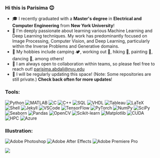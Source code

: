 ### Hi this is Parisima 😊 

<!--
**parisimaa/parisimaa** is a ✨ _special_ ✨ repository because its `README.md` (this file) appears on your GitHub profile.

Here are some ideas to get you started:

- 🔭 I’m currently working on ...
- 🌱 I’m currently learning ...
- 👯 I’m looking to collaborate on ...
- 🤔 I’m looking for help with ...
- 💬 Ask me about ...
- 📫 How to reach me: ...
- 😄 Pronouns: ...
- ⚡ Fun fact: ...
-->

* 🎓 I recently graduated with a **Master's degree** in **Electrical and Computer Engineering** from **New York University**!
* 🧠 I'm deeply passionate about learning various Machine Learning and Deep Learning techniques. My work has predominantly focused on Image Processing, Computer Vision, and Deep Learning, particularly within the Inverse Problems and Generative domains.
* 🚀 My hobbies include camping 🏕️, working out 💪, hiking 🌄, painting 🎨, dancing 💃, among others!
* 🤝 I am always open to collaboration within teams, so please feel free to reach out! parisima.abdali@nyu.edu
* 🔁 I will be regularly updating this space! (Note: Some repositories are still private.) **Check back often for more updates**!

### Tools: 
![Python](https://img.shields.io/badge/Python-3776AB?style=for-the-badge&logo=python&logoColor=white)
![MATLAB](https://img.shields.io/badge/MATLAB-0076A8?style=for-the-badge&logo=mathworks&logoColor=white)
![C](https://img.shields.io/badge/C-00599C?style=for-the-badge&logo=c&logoColor=white)
![C++](https://img.shields.io/badge/C++-00599C?style=for-the-badge&logo=cplusplus&logoColor=white)
![SQL](https://img.shields.io/badge/SQL-4479A1?style=for-the-badge&logo=mysql&logoColor=white)
![VHDL](https://img.shields.io/badge/VHDL-543978?style=for-the-badge&logo=xilinx&logoColor=white)
![Tableau](https://img.shields.io/badge/Tableau-E97627?style=for-the-badge&logo=tableau&logoColor=white)
![LaTeX](https://img.shields.io/badge/LaTeX-008080?style=for-the-badge&logo=latex&logoColor=white)
![Shell](https://img.shields.io/badge/Shell-121011?style=for-the-badge&logo=gnu-bash&logoColor=white)
![Jekyll](https://img.shields.io/badge/Jekyll-CC0000?style=for-the-badge&logo=jekyll&logoColor=white)
![VSCode](https://img.shields.io/badge/VSCode-007ACC?style=for-the-badge&logo=visualstudiocode&logoColor=white)
![TensorFlow](https://img.shields.io/badge/TensorFlow-FF6F00?style=for-the-badge&logo=tensorflow&logoColor=white)
![PyTorch](https://img.shields.io/badge/PyTorch-EE4C2C?style=for-the-badge&logo=pytorch&logoColor=white)
![NumPy](https://img.shields.io/badge/NumPy-013243?style=for-the-badge&logo=numpy&logoColor=white)
![SciPy](https://img.shields.io/badge/SciPy-8CAAE6?style=for-the-badge&logo=scipy&logoColor=white)
![Seaborn](https://img.shields.io/badge/seaborn-3178C6?style=for-the-badge&logo=seaborn&logoColor=white)
![Pandas](https://img.shields.io/badge/pandas-150458?style=for-the-badge&logo=pandas&logoColor=white)
![OpenCV](https://img.shields.io/badge/OpenCV-5C3EE8?style=for-the-badge&logo=opencv&logoColor=white)
![Scikit-learn](https://img.shields.io/badge/scikit_learn-F7931E?style=for-the-badge&logo=scikit-learn&logoColor=white)
![Matplotlib](https://img.shields.io/badge/Matplotlib-11557c?style=for-the-badge&logo=matplotlib&logoColor=white)
![CUDA](https://img.shields.io/badge/CUDA-76B900?style=for-the-badge&logo=nvidia&logoColor=white)
![HPC](https://img.shields.io/badge/HPC-00758F?style=for-the-badge&logo=high-performance-computing&logoColor=white)
![Azure](https://img.shields.io/badge/Azure-0089D6?style=for-the-badge&logo=microsoftazure&logoColor=white)

### Illustration:
![Adobe Photoshop](https://img.shields.io/badge/Adobe%20Photoshop-31A8FF?style=for-the-badge&logo=adobephotoshop&logoColor=black)
![Adobe After Effects](https://img.shields.io/badge/Adobe%20After%20Effects-9999FF?style=for-the-badge&logo=adobeaftereffects&logoColor=white)
![Adobe Premiere Pro](https://img.shields.io/badge/Adobe%20Premiere%20Pro-9999FF?style=for-the-badge&logo=adobepremierepro&logoColor=white)

<!--### What is playing on my Spotify!
[![spotify-github-profile](https://spotify-github-profile.vercel.app/api/view?uid=31ips42ay3jfoivwvjus4hq2cjm4&cover_image=true&theme=novatorem&show_offline=false&background_color=121212&interchange=false&bar_color=53b14f&bar_color_cover=false)](https://spotify-github-profile.vercel.app/api/view?uid=31ips42ay3jfoivwvjus4hq2cjm4&redirect=true)-->


![](https://komarev.com/ghpvc/?username=your-github-username&color=gray)
